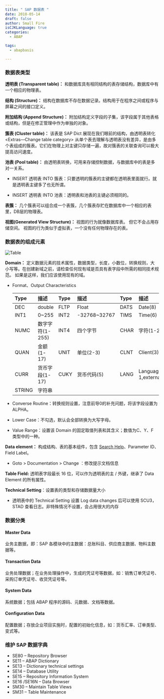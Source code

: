 ```yaml
---
title: " SAP 数据表 "
date: 2018-05-14
draft: false
author: Small Fire
isCJKLanguage: true
categories: 
  - ABAP

tags: 
  - abapbasis

---
```


### 数据表类型

**透明表 (Transparent table)：** 和数据库具有相同结构的表存储结构，数据库中有一个相应的物理表。

**结构 (Structure)：** 结构在数据库不存在数据记录。结构用于在程序之间或程序与屏幕之间的接口定义。

**附加结构 (Append Structure)：** 附加结构定义字段的子集，该字段属于其他表格或结构，但是在修正管理中作为单独的对象。

**簇表 (Cluster table)：** 该表是 SAP Dict 展现在我们眼前的结构，由透明表转化 <Extras—Change table category> 从单个表去理解与透明表没有差异，是由多个表组成的簇表。它们在物理上对主键只存储一遍，故对簇表的关联查询可以极大提高访问速度。

**池表 (Pool table)：** 由透明表转换，可用来存储控制数据，与数据库中的表是多对一关系。

- INSERT 透明表 INTO 簇表：只要透明的簇表的主键都在透明表里面就行。就是透明表主键多了也无所谓。

- INSERT 透明表 INTO 池表：透明表和池表的主键必须相同的。    

**表簇：** 几个簇表可以组合成一个表簇，几个簇表存贮在数据库中一个相应的表里，DB层的物理表。

**视图(Generated View Structure)：** 视图的行为就像数据库表。 但它不会占用存储空间。 视图的行为类似于虚拟表，一个没有任何物理存在的表。

### 数据表的组成元素

![Table](/images/ABAP/DataElement.jpg)

**Domain：** 定义数据元素的技术属性，数据类型，长度，小数位，转换规则，大小写等。在创建新域之前，请检查任何现有域是否具有表字段中所需的相同技术规范。 如果是这样，我们应该使用现有的域。

- Format、Output Characteristics

  | Type   | 描述            | Type | 描述         | Type | 描述                            |
  | :----- | :-------------- | :--- | :----------- | :--- | :------------------------------ |
  | DEC    | double          | FLTP | Float        | DATS | Date(8)                         |
  | INT1   | 0~255           | INT2 | -32768~32767 | TIMS | Time(6)                         |
  | NUMC   | 数字字符(1-255) | INT4 | 四个字节     | CHAR | 字符(1-255)                     |
  | QUAN   | 金额(1-17)      | UNIT | 单位(2-3)    | CLNT | Client(3)                       |
  | CURR   | 货币字段(1-17)  | CUKY | 货币代码(5)  | LANG | Language(internal 1,external 2) |
  | STRING | 字符串          |      |              |      |                                 |

- Converse Routine：转换规则设置，注意前导0的补充问题，将该字段设置为 ALPHA。
  
- Lower Case：不勾选，默认会全部转换为大写字母。

- Value Range：设置该 Domain 的固定取值列表和其含义；数值为C、Y、F 类型中的一种。

**Data element：** 构成结构、表的基本组件，包含 [Search Help](https://coldinfire.github.io/2019/ABAP_SearchHelp/)、Parameter ID、Field Label。

- Goto > Documentation > Change ：修改提示文档信息

**Table Field:** 透明表字段最长 16 位，可以作为透明表的主 / 外键，继承了 Data Element 的所有属性。

**Technical Setting**：设置表的类型和存储数据量大小

- 透明表中的 Technical Setting 设置 Log data changes 后可以使用 SCU3，STAD 查看日志。非特殊情况不设置，会占用很大的内存


### 数据分类

#### Master Data

业务主数据，即：SAP 各模块中的主数据：总账科目、供应商主数据、物料主数据等。

#### Transaction Data

业务处理数据；在业务处理操作中，生成的凭证号等数据，如：销售订单凭证号、采购订单凭证号、收货凭证号等。

#### System Data

系统数据；包括 ABAP 程序的源码、元数据、文档等数据。

#### Configuration Data

配置数据；存放企业项目实施时，配置的初始化信息，如：货币汇率、订单类型、变式等。

### 维护 SAP 数据字典

- SE80 – Repository Browser
- SE11 – ABAP Dictionary
- SE13 – Dictionary technical settings
- SE14 – Database Utility
- SE15 – Repository Information System
- SE16 /SE16N – Data Browser
- SM30 – Maintain Table Views
- SM31 – Table Maintenance

